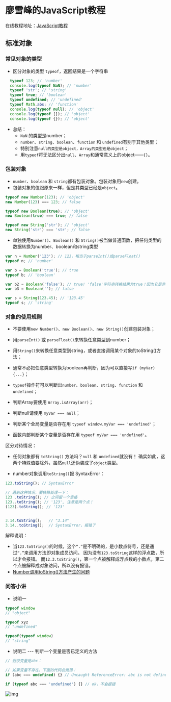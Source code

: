 # 廖雪峰的JavaScript教程

在线教程地址：[JavaScript教程](https://www.liaoxuefeng.com/wiki/001434446689867b27157e896e74d51a89c25cc8b43bdb3000)

## 标准对象

### 常见对象的类型
* 区分对象的类型 `typeof`，返回结果是一个字符串

```javascript
  typeof 123; // 'number'
  console.log(typeof NaN); // 'number'
  typeof 'str'; // 'string'
  typeof true; // 'boolean'
  typeof undefined; // 'undefined'
  typeof Math.abs; // 'function'
  console.log(typeof null); // 'object'
  console.log(typeof []); // 'object'
  console.log(typeof {}); // 'object'
```

* 总结：
   * `NaN` 的类型是number；
   * `number`、`string`、`boolean`、`function` 和 `undefined`有别于其他类型；
   * 特别注意`null的类型是object，Array的类型也是object`；
   * 用`typeof`将无法区分出`null`、`Array`和通常意义上的object——`{}`。
   
### 包装对象
* `number`、`boolean` 和 `string`都有包装对象。包装对象用`new`创建。
* 包装对象的值跟原来一样，但是其类型已经是`object`。

```javascript
typeof new Number(123); // 'object'
new Number(123) === 123; // false

typeof new Boolean(true); // 'object'
new Boolean(true) === true; // false

typeof new String('str'); // 'object'
new String('str') === 'str'; // false
```

* 单独使用`Number()`、`Boolean()` 和 `String()`被当做普通函数，把任何类型的数据转换为number、boolean和string类型

```javascript
var n = Number('123'); // 123，相当于parseInt()或parseFloat()
typeof n; // 'number'

var b = Boolean('true'); // true
typeof b; // 'boolean'

var b2 = Boolean('false'); // true! 'false'字符串转换结果为true！因为它是非空字符串！
var b3 = Boolean(''); // false

var s = String(123.45); // '123.45'
typeof s; // 'string'
```

### 对象的使用规则
* 不要使用`new Number()`、`new Boolean()`、`new String()`创建包装对象；

* 用`parseInt()` 或 `parseFloat()`来转换任意类型到number；

* 用`String()`来转换任意类型到string，或者直接调用某个对象的toString()方法；

* 通常不必把任意类型转换为boolean再判断，因为可以直接写`if (myVar) {...}`；

* `typeof`操作符可以判断出`number`、`boolean`、`string`、`function` 和 `undefined`；

* 判断Array要使用 `Array.isArray(arr)`；

* 判断null请使用 `myVar === null`；

* 判断某个全局变量是否存在用 `typeof window.myVar === 'undefined'`；

* 函数内部判断某个变量是否存在用 `typeof myVar === 'undefined'`。


区分对待情况：
* 任何对象都有 `toString()` 方法吗？`null` 和 `undefined`就没有！
确实如此，这两个特殊值要除外，虽然`null`还伪装成了`object`类型。

* number对象调用`toString()`报 SyntaxError：

```javascript
123.toString(); // SyntaxError

// 遇到这种情况，要特殊处理一下：
123 .toString(); // 之间留一个空格
123..toString(); // '123', 注意是两个点！
(123).toString(); // '123'


3.14.toString();   // "3.14"
3.14..toString();  // SyntaxError，报错了
```

解释说明：
* 当`123.toString()`的时候，这个`“.”`是不明确的，是小数点符号，还是通过`“.”`来调用方法即对象成员访问。
  因为没有`123.toString`这样的浮点数，所以才会报错。
  而`12.3.toString()`，第一个点被解释成浮点数的小数点，第二个点被解释成对象访问，所以没有报错。
* [Number调用toString()方法产生的问题](http://www.zuojj.com/archives/888.html)

### 问答小讲

* 说明一

```javascript
typeof window
// "object"

typeof xyz
// "undefined"

typeof(typeof window)
// "string"
```

* 说明二  --- 判断一个变量是否已定义的方法

```javascript
// 假设变量是abc：

// 如果变量不存在，下面的代码会报错：
if (abc === undefined) {} // Uncaught ReferenceError: abc is not defined

if (typeof abc === 'undefined') {} // ok，不会报错
```

 ![img](https://i.loli.net/2018/06/01/5b10e5f28edb4.png)